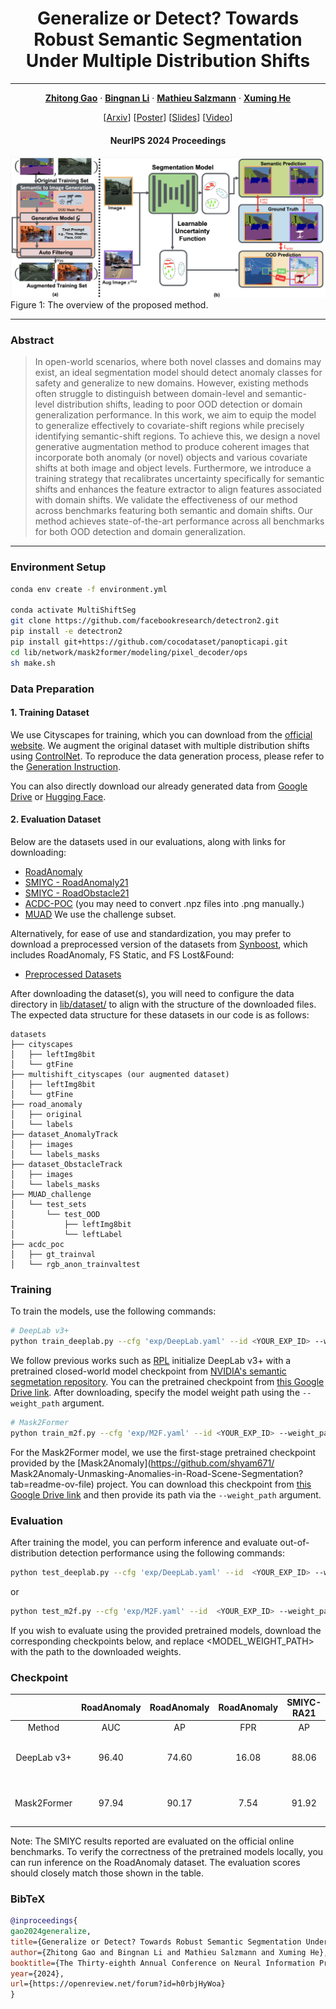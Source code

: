 <h1 align="center">Generalize or Detect? Towards Robust Semantic Segmentation Under Multiple Distribution Shifts</h1>

---

<p align="center">
    <a href="https://gaozhitong.github.io"><strong><ins>Zhitong Gao</ins></strong></a>
    ·
    <a href="https://www.bingnanli.com"><strong><ins>Bingnan Li</ins></strong></a>
    ·
    <a href="https://people.epfl.ch/mathieu.salzmann"><strong><ins>Mathieu Salzmann</ins></strong></a>
    ·
    <a href="https://xmhe.bitbucket.io"><strong><ins>Xuming He</ins></strong></a>
</p>


<p align="center"> 
    [<a href="https://arxiv.org/abs/2411.03829#:~:text=Towards%20Robust%20Semantic%20Segmentation%20Under%20Multiple%20Distribution%20Shifts,-Zhitong%20Gao%2C%20Bingnan&text=In%20open%2Dworld%20scenarios%2C%20where,and%20generalize%20to%20new%20domains.">Arxiv</a>]
    [<a href="">Poster</a>]
    [<a href="">Slides</a>]
    [<a href="https://recorder-v3.slideslive.com/?share=95164&s=dd2ba512-5f4c-47ca-8744-4a6a44ad7479">Video</a>]
</p> 

<h4 align="center">NeurIPS 2024 Proceedings</h3>

![pipline.png](imgs/pipline.png "pipeline")
Figure 1: The overview of the proposed method.

---

### Abstract

> In open-world scenarios, where both novel classes and domains may exist, an ideal segmentation model should detect
> anomaly classes for safety and generalize to new domains. However, existing methods often struggle to distinguish
> between domain-level and semantic-level distribution shifts, leading to poor OOD detection or domain generalization
> performance. In this work, we aim to equip the model to generalize effectively to covariate-shift regions while
> precisely identifying semantic-shift regions. To achieve this, we design a novel generative augmentation method to
> produce coherent images that incorporate both anomaly (or novel) objects and various covariate shifts at both image
> and
> object levels. Furthermore, we introduce a training strategy that recalibrates uncertainty specifically for semantic
> shifts and enhances the feature extractor to align features associated with domain shifts. We validate the
> effectiveness
> of our method across benchmarks featuring both semantic and domain shifts. Our method achieves state-of-the-art
> performance across all benchmarks for both OOD detection and domain generalization.

---

### Environment Setup

```bash
conda env create -f environment.yml 

conda activate MultiShiftSeg
git clone https://github.com/facebookresearch/detectron2.git
pip install -e detectron2
pip install git+https://github.com/cocodataset/panopticapi.git
cd lib/network/mask2former/modeling/pixel_decoder/ops
sh make.sh
```

### Data Preparation
#### 1. Training Dataset
We use Cityscapes for training, which you can download from the [official website](https://www.cityscapes-dataset.com/).
We augment the original dataset with multiple distribution shifts using [ControlNet](https://github.com/lllyasviel/ControlNet). To reproduce the data generation process, please refer to the [Generation Instruction](CGAug/README.md).

You can also directly download our already generated data from [Google Drive](https://drive.google.com/file/d/1PxjH5q-R6kBdVaaC0ssBXwl8Z7JbBWIk/view?usp=share_link)
or [Hugging Face](https://huggingface.co/datasets/Cuttle-fish-my/DTWP_ADE/tree/main). 

#### 2. Evaluation Dataset
Below are the datasets used in our evaluations, along with links for downloading:
* [RoadAnomaly](https://www.epfl.ch/labs/cvlab/data/road-anomaly/) 
* [SMIYC - RoadAnomaly21](https://uni-wuppertal.sciebo.de/s/TVR7VxukVrV7fUH/download)
* [SMIYC - RoadObstacle21](https://uni-wuppertal.sciebo.de/s/wQQq2saipS339QA/download)
* [ACDC-POC](https://download.europe.naverlabs.com/POC_Datasets/data.zip) (you may need to convert .npz files into .png manually.)
* [MUAD](https://muad-dataset.github.io/) We use the challenge subset.

Alternatively, for ease of use and standardization, you may prefer to download a preprocessed version of the datasets from [Synboost](https://github.com/giandbt/synboost), 
which includes RoadAnomaly, FS Static, and FS Lost&Found:
* [Preprocessed Datasets](http://robotics.ethz.ch/~asl-datasets/Dissimilarity/data_processed.tar)

After downloading the dataset(s), you will need to configure the data directory in [lib/dataset/](lib/dataset/) to align with the structure of the downloaded files.
The expected data structure for these datasets in our code is as follows:

```
datasets
├── cityscapes
│   ├── leftImg8bit
│   └── gtFine  
├── multishift_cityscapes (our augmented dataset)
│   ├── leftImg8bit
│   └── gtFine                                         
├── road_anomaly
│   ├── original
│   └── labels
├── dataset_AnomalyTrack            
│   ├── images
│   └── labels_masks
├── dataset_ObstacleTrack           
│   ├── images
│   └── labels_masks
├── MUAD_challenge                  
│   └── test_sets
│       └── test_OOD
│           ├── leftImg8bit
│           └── leftLabel
├── acdc_poc                        
│   ├── gt_trainval
│   └── rgb_anon_trainvaltest
```

### Training
To train the models, use the following commands:
```bash
# DeepLab v3+
python train_deeplab.py --cfg 'exp/DeepLab.yaml' --id <YOUR_EXP_ID> --weight_path <YOUR_PATH_TO>/DeepLabV3+_WideResNet38_baseline.pth
```
We follow previous works such as [RPL](https://github.com/yyliu01/RPL) initialize DeepLab v3+ with a pretrained closed-world model checkpoint from [NVIDIA's semantic segmetation repository](https://github.com/NVIDIA/semantic-segmentation/tree/sdcnet). You can the pretrained checkpoint from [this Google Drive link](https://drive.google.com/file/d/1P4kPaMY-SmQ3yPJQTJ7xMGAB_Su-1zTl/view). After downloading, specify the model weight path using the `--weight_path` argument.

```bash
# Mask2Former
python train_m2f.py --cfg 'exp/M2F.yaml' --id <YOUR_EXP_ID> --weight_path <YOUR_PATH_TO>/bt-f-xl.pth
```
For the Mask2Former model, we use the first-stage pretrained checkpoint provided by the [Mask2Anomaly](https://github.com/shyam671/ Mask2Anomaly-Unmasking-Anomalies-in-Road-Scene-Segmentation?tab=readme-ov-file) project. You can download this checkpoint from [this Google Drive link](https://drive.google.com/file/d/1UVms08chnBkZta_cNumjiei6GByyM9VN/view?usp=share_link) and then provide its path via the `--weight_path` argument.

### Evaluation

After training the model, you can perform inference and evaluate out-of-distribution detection performance using the following commands:

```bash
python test_deeplab.py --cfg 'exp/DeepLab.yaml' --id  <YOUR_EXP_ID> --weight_path <MODEL_WEIGHT_PATH>
```
or 
```bash
python test_m2f.py --cfg 'exp/M2F.yaml' --id  <YOUR_EXP_ID> --weight_path <MODEL_WEIGHT_PATH>
```
If you wish to evaluate using the provided pretrained models, download the corresponding checkpoints below, and replace <MODEL_WEIGHT_PATH> with the path to the downloaded weights.


### Checkpoint

|             | RoadAnomaly | RoadAnomaly | RoadAnomaly | SMIYC-RA21 | SMIYC-RA21 | SMIYC-RO21 | SMIYC-RO21 |                                                                                                 Weights                                                                                                 |
|:-----------:|:-----------:|:-----------:|:-----------:|:----------:|:----------:|:----------:|:----------:|:-------------------------------------------------------------------------------------------------------------------------------------------------------------------------------------------------------:|
|   Method    |     AUC     |     AP      |     FPR     |     AP     |    FPR     |     AP     |    FPR     |                                                                                                                                                                                                         |
| DeepLab v3+ |    96.40    |    74.60    |    16.08    |   88.06    |    8.21    |   90.71    |    0.26    | [Google Drive](https://drive.google.com/file/d/1EB73bf3w0HJQdNcpFp_vOgWpOctYz7Tr/view?usp=share_link) or [Hugging Face](https://huggingface.co/Cuttle-fish-my/MultiShiftSeg/blob/main/DeepLab_best.pth) |
| Mask2Former |    97.94    |    90.17    |    7.54     |   91.92    |    7.94    |   95.29    |    0.07    |   [Google Drive](https://drive.google.com/file/d/1wH0skkEk6DXMVawegwcFLHhc1mA0Z3p1/view?usp=share_link) or [Hugging Face](https://huggingface.co/Cuttle-fish-my/MultiShiftSeg/blob/main/M2F_best.pth)   |

Note: The SMIYC results reported are evaluated on the official online benchmarks. To verify the correctness of the pretrained models locally, you can run inference on the RoadAnomaly dataset. The evaluation scores should closely match those shown in the table.

### BibTeX

```bibtex
@inproceedings{
gao2024generalize,
title={Generalize or Detect? Towards Robust Semantic Segmentation Under Multiple Distribution Shifts},
author={Zhitong Gao and Bingnan Li and Mathieu Salzmann and Xuming He},
booktitle={The Thirty-eighth Annual Conference on Neural Information Processing Systems},
year={2024},
url={https://openreview.net/forum?id=h0rbjHyWoa}
}
```